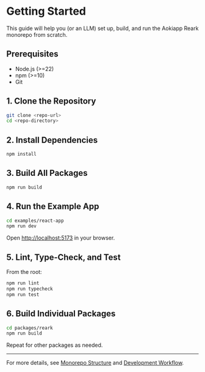 # Getting Started

This guide will help you (or an LLM) set up, build, and run the Aokiapp Reark monorepo from scratch.

## Prerequisites

- Node.js (>=22)
- npm (>=10)
- Git

## 1. Clone the Repository

```sh
git clone <repo-url>
cd <repo-directory>
```

## 2. Install Dependencies

```sh
npm install
```

## 3. Build All Packages

```sh
npm run build
```

## 4. Run the Example App

```sh
cd examples/react-app
npm run dev
```

Open [http://localhost:5173](http://localhost:5173) in your browser.

## 5. Lint, Type-Check, and Test

From the root:

```sh
npm run lint
npm run typecheck
npm run test
```

## 6. Build Individual Packages

```sh
cd packages/reark
npm run build
```

Repeat for other packages as needed.

---

For more details, see [Monorepo Structure](./structure.md) and [Development Workflow](./workflow.md).
